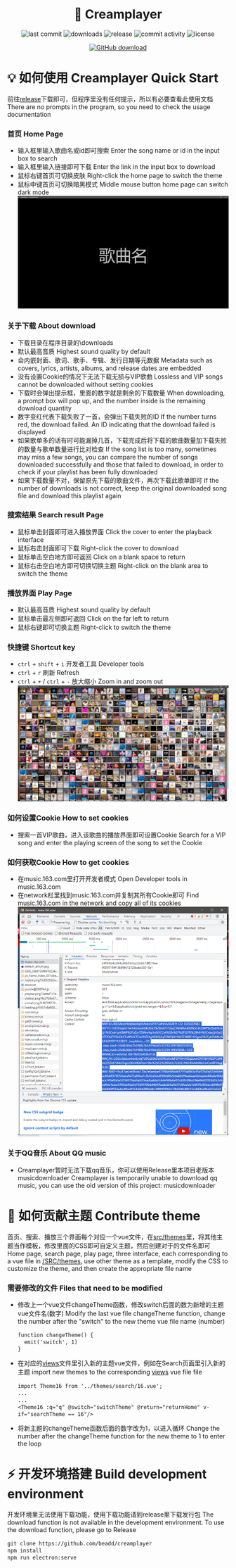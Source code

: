 <h1 align="center">🎵 Creamplayer</h1>

<p align="center">
<img src="https://img.shields.io/github/last-commit/beadd/musicdownloader.svg?style=flat" alt="last commit">
<img src="https://img.shields.io/github/downloads/beadd/musicdownloader/total?style=flat" alt="downloads">
<img src="https://img.shields.io/github/v/release/beadd/musicdownloader?style=flat" alt="release">
<img src="https://img.shields.io/github/commit-activity/y/beadd/musicdownloader?style=flat" alt="commit activity">
<img src="https://img.shields.io/badge/license-MIT-blue.svg?longCache=true&style=flat" alt="license">
</p>

<p align="center">
<a href="https://github.com/beadd/creamplayer/releases/latest"><img src="https://raw.githubusercontent.com/Beadd/MusicDownloader/main/images/download_github.png" alt="GitHub download" width=""></a>
</p>

# 💡 如何使用 Creamplayer Quick Start
前往[release](https://github.com/beadd/creamplayer/releases/latest)下载即可，但程序里没有任何提示，所以有必要查看此使用文档 There are no prompts in the program, so you need to check the usage documentation

### 首页 Home Page
- 输入框里输入歌曲名或id即可搜索 Enter the song name or id in the input box to search
- 输入框里输入链接即可下载 Enter the link in the input box to download
- 鼠标右键首页可切换皮肤 Right-click the home page to switch the theme
- 鼠标中键首页可切换暗黑模式 Middle mouse button home page can switch dark mode
![](https://raw.githubusercontent.com/Beadd/Creamplayer/main/images/home.png)

### 关于下载 About download
- 下载目录在程序目录的\downloads
- 默认最高音质 Highest sound quality by default
- 会内嵌封面、歌词、歌手、专辑、发行日期等元数据 Metadata such as covers, lyrics, artists, albums, and release dates are embedded
- 没有设置Cookie的情况下无法下载无损与VIP歌曲 Lossless and VIP songs cannot be downloaded without setting cookies
- 下载时会弹出提示框，里面的数字就是剩余的下载数量 When downloading, a prompt box will pop up, and the number inside is the remaining download quantity
- 数字变红代表下载失败了一首，会弹出下载失败的ID If the number turns red, the download failed. An ID indicating that the download failed is displayed
- 如果歌单多的话有时可能漏掉几首，下载完成后将下载的歌曲数量加下载失败的数量与歌单数量进行比对检查 If the song list is too many, sometimes may miss a few songs, you can compare the number of songs downloaded successfully and those that failed to download, in order to check if your playlist has been fully downloaded
- 如果下载数量不对，保留原先下载的歌曲文件，再次下载此歌单即可 If the number of downloads is not correct, keep the original downloaded song file and download this playlist again

### 搜索结果 Search result Page
- 鼠标单击封面即可进入播放界面 Click the cover to enter the playback interface
- 鼠标右击封面即可下载 Right-click the cover to download
- 鼠标单击空白地方即可返回 Click on a blank space to return
- 鼠标右击空白地方即可切换切换主题 Right-click on the blank area to switch the theme

### 播放界面 Play Page
- 默认最高音质 Highest sound quality by default
- 鼠标单击最左侧即可返回 Click on the far left to return
- 鼠标右键即可切换主题 Right-click to switch the theme

### 快捷键 Shortcut key
- `ctrl` + `shift` + `i` 开发者工具 Developer tools
- `ctrl` + `r` 刷新 Refresh
- `ctrl` + `+` / `ctrl` + `-` 放大缩小 Zoom in and zoom out
![](https://raw.githubusercontent.com/Beadd/Creamplayer/main/images/search.png)

### 如何设置Cookie How to set cookies
- 搜索一首VIP歌曲，进入该歌曲的播放界面即可设置Cookie Search for a VIP song and enter the playing screen of the song to set the Cookie

### 如何获取Cookie How to get cookies
- 在music.163.com里打开开发者模式 Open Developer tools in music.163.com
- 在network栏里找到music.163.com并复制其所有Cookie即可 Find music.163.com in the network and copy all of its cookies
![](https://raw.githubusercontent.com/Beadd/Creamplayer/main/images/cookie.png)

### 关于QQ音乐 About QQ music
- Creamplayer暂时无法下载qq音乐，你可以使用Release里本项目老版本musicdownloader Creamplayer is temporarily unable to download qq music, you can use the old version of this project: musicdownloader

# 🎨 如何贡献主题 Contribute theme
首页、搜索、播放三个界面每个对应一个vue文件，在[src/themes](https://github.com/Beadd/Creamplayer/tree/main/src/themes)里，将其他主题当作模板，修改里面的CSS即可自定义主题，然后创建对于的文件名即可 Home page, search page, play page, three interface, each corresponding to a vue file in [/SRC/themes](https://github.com/Beadd/Creamplayer/tree/main/src/themes), use other theme as a template, modify the CSS to customize the theme, and then create the appropriate file name

### 需要修改的文件 Files that need to be modified
- 修改上一个vue文件changeTheme函数，修改switch后面的数为新增的主题vue文件名(数字) Modify the last vue file changeTheme function, change the number after the "switch" to the new theme vue file name (number)
  ```
  function changeTheme() {
    emit('switch', 1)
  }
  ```
- 在对应的[views](https://github.com/Beadd/Creamplayer/tree/main/src/views)文件里引入新的主题vue文件，例如在Search页面里引入新的主题 import new themes to the corresponding [views](https://github.com/Beadd/Creamplayer/tree/main/src/views) vue file file
  ```
  import Theme16 from '../themes/search/16.vue';
  ...
  ...
  <Theme16 :q="q" @switch="switchTheme" @return="returnHome" v-if="searchTheme == 16"/>
  ```
- 将新主题的changeTheme函数后面的数字改为1，以进入循环 Change the number after the changeTheme function for the new theme to 1 to enter the loop

# ⚡ 开发环境搭建 Build development environment
开发环境里无法使用下载功能，使用下载功能请到release里下载发行包 The download function is not available in the development environment. To use the download function, please go to Release
```
git clone https://github.com/beadd/creamplayer
npm install
npm run electron:serve
```
